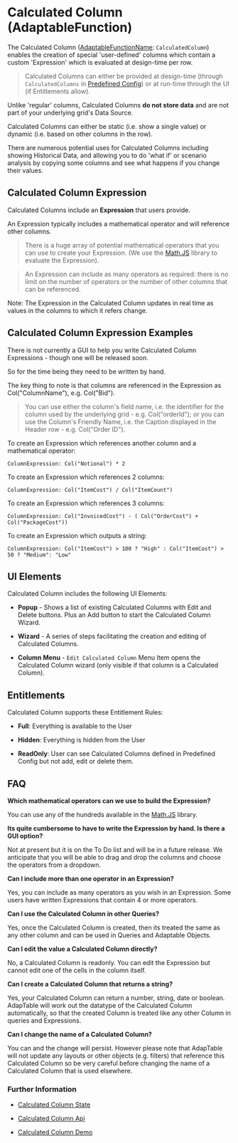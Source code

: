 # Calculated Column (AdaptableFunction)

The Calculated Column ([AdaptableFunctionName](https://api.adaptabletools.com/modules/_src_predefinedconfig_common_types_.html#adaptablefunctionname): `CalculatedColumn`) enables the creation of special 'user-defined' columns which contain a custom 'Expression' which is evaluated at design-time per row.

> Calculated Columns can either be provided at design-time (through `CalculatedColumns` in [Predefined Config](https://api.adaptabletools.com/interfaces/_src_predefinedconfig_calculatedcolumnstate_.calculatedcolumnstate.html)) or at run-time through the UI (if Entitlements allow).

Unlike 'regular' columns, Calculated Columns **do not store data** and are not part of your underlying grid's Data Source.

Calculated Columns can either be static (i.e. show a single value) or dynamic (i.e. based on other columns in the row).

There are numerous potential uses for Calculated Columns including showing Historical Data, and allowing you to do 'what if' or scenario analysis by copying some columns and see what happens if you change their values.

## Calculated Column Expression

Calculated Columns include an **Expression** that users provide. 

An Expression typically includes a mathematical operator and will reference other columns. 

> There is a huge array of potential mathematical operators that you can use to create your Expression.  (We use the [Math.JS](https://mathjs.org/) library to evaluate the Expression).  

> An Expression can include as many operators as required: there is no limit on the number of operators or the number of other columns that can be referenced.

Note: The Expression in the Calculated Column updates in real time as values in the columns to which it refers change.

## Calculated Column Expression Examples
There is not currently a GUI to help you write Calculated Column Expressions - though one will be released soon.  

So for the time being they need to be written by hand.

The key thing to note is that columns are referenced in the Expression as Col("ColumnName"), e.g. Col("Bid").  

> You can use either the column's field name, i.e. the identifier for the column used by the underlying grid - e.g. Col("orderId"); or you can use the Column's Friendly Name, i.e. the Caption displayed in the Header row - e.g. Col("Order ID").

To create an Expression which references another column and a mathematical operator: 

```
ColumnExpression: Col("Notional") * 2
 ```      

To create an Expression which references 2 columns:

```
ColumnExpression: Col("ItemCost") / Col("ItemCount")
 ```      

To create an Expression which references 3 columns:

```
ColumnExpression: Col("InvoicedCost") - ( Col("OrderCost") + Col("PackageCost"))
 ```      

To create an Expression which outputs a string:

```
ColumnExpression: Col("ItemCost") > 100 ? "High" : Col("ItemCost") > 50 ? "Medium": "Low"
 ```

## UI Elements

Calculated Column includes the following UI Elements:

- **Popup** - Shows a list of existing Calculated Columns with Edit and Delete buttons.  Plus an Add button to start the Calculated Column Wizard.

- **Wizard** - A series of steps facilitating the creation and editing of Calculated Columns.

- **Column Menu** - `Edit Calculated Column` Menu Item opens the Calculated Column wizard (only visible if that column is a Calculated Column).

## Entitlements
Calculated Column supports these Entitlement Rules:

- **Full**: Everything is available to the User

- **Hidden**: Everything is hidden from the User

- **ReadOnly**: User can see Calculated Columns defined in Predefined Config but not add, edit or delete them.

## FAQ

**Which mathematical operators can we use to build the Expression?**

You can use any of the hundreds available in the [Math.JS](https://mathjs.org/) library.

**Its quite cumbersome to have to write the Expression by hand.  Is there a GUI option?**

Not at present but it is on the To Do list and will be in a future release.  We anticipate that you will be able to drag and drop the columns and choose the operators from a dropdown.

**Can I include more than one operator in an Expression?**

Yes, you can include as many operators as you wish in an Expression. Some users have written Expressions that contain 4 or more operators.

**Can I use the Calculated Column in other Queries?**

Yes, once the Calculated Column is created, then its treated the same as any other column and can be used in Queries and Adaptable Objects.

**Can I edit the value a Calculated Column directly?**

No, a Calculated Column is readonly. You can edit the Expression but cannot edit one of the cells in the column itself.

**Can I create a Calculated Column that returns a string?**

Yes, your Calculated Column can return a number, string, date or boolean. AdapTable will work out the datatype of the Calculated Column automatically, so that the created Column is treated like any other Column in queries and Expressions.

**Can I change the name of a Calculated Column?**

You can and the change will persist.  However please note that AdapTable will not update any layouts or other objects (e.g. filters) that reference this Calculated Column so be very careful before changing the name of a Calculated Column that is used elsewhere.


### Further Information
- [Calculated Column State](https://api.adaptabletools.com/interfaces/_src_predefinedconfig_calculatedcolumnstate_.calculatedcolumnstate.html)

- [Calculated Column Api](https://api.adaptabletools.com/interfaces/_src_api_calculatedcolumnapi_.calculatedcolumnapi.html)

- [Calculated Column Demo](https://demo.adaptabletools.com/column/aggridcalculatedcolumndemo)
